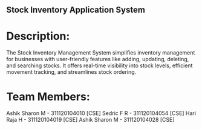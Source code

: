 ## Stock Inventory Application System

# Description:
The Stock Inventory Management System simplifies inventory management for businesses with user-friendly features like adding, updating, deleting, and searching stocks. It offers real-time visibility into stock levels, efficient movement tracking, and streamlines stock ordering.

# Team Members:
Ashik Sharon M - 311120104010 [CSE]
Sedric F R - 311120104054 [CSE]
Hari Raja H - 311120104019 [CSE]
Ashik Sharon M - 311120104028 [CSE]

